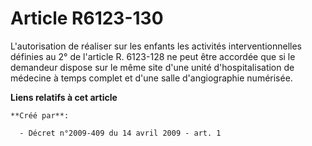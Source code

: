 # Article R6123-130

L'autorisation de réaliser sur les enfants les activités interventionnelles définies au 2° de l'article R. 6123-128 ne peut
être accordée que si le demandeur dispose sur le même site d'une unité d'hospitalisation de médecine à temps complet et d'une
salle d'angiographie numérisée.

**Liens relatifs à cet article**

	**Créé par**:

	  - Décret n°2009-409 du 14 avril 2009 - art. 1
